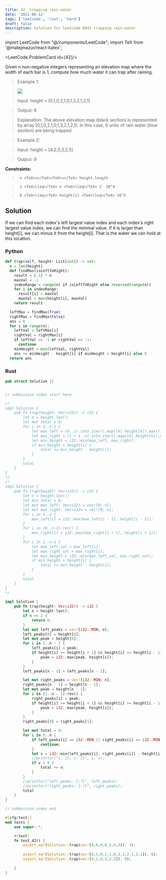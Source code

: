 ```yaml
---
title: 42. trapping rain water
date: '2021-06-12'
tags: ['leetcode', 'rust', 'hard']
draft: false
description: Solution for leetcode 0042 trapping rain water
---
```

import LeetCode from "@/components/LeetCode";
import TeX from '@matejmazur/react-katex';

<LeetCode.ProblemCard id={42}/>
 

  Given n non-negative integers representing an elevation map where the width of each bar is 1, compute how much water it can trap after raining.

   

 >   Example 1:

 >   ![](https://assets.leetcode.com/uploads/2018/10/22/rainwatertrap.png)

 >   Input: height <TeX>=</TeX> [0,1,0,2,1,0,1,3,2,1,2,1]

 >   Output: 6

 >   Explanation: The above elevation map (black section) is represented by array [0,1,0,2,1,0,1,3,2,1,2,1]. In this case, 6 units of rain water (blue section) are being trapped.

  

 >   Example 2:

  

 >   Input: height <TeX>=</TeX> [4,2,0,3,2,5]

 >   Output: 9

  

   

  **Constraints:**

  

 >   	n <TeX>=</TeX><TeX>=</TeX> height.length

 >   	1 <TeX>\leq</TeX> n <TeX>\leq</TeX> 2  10^4

 >   	0 <TeX>\leq</TeX> height[i] <TeX>\leq</TeX> 10^5


## Solution
If we can find each index's left largest value index and each index's right largest value index, we can find the minimal value. If it is larger than height[i], we can minus it from the height[i]. That is the water we can hold at this location. 
### Python
```python
def trap(self, height: List[int]) -> int:
  n = len(height)
  def findMax(isLeftToRight):
    result = [-1] * n
    maxVal = -1
    indexRange = range(n) if isLeftToRight else reversed(range(n))
    for i in indexRange:
      result[i] = maxVal
      maxVal = max(height[i], maxVal)
    return result

  leftMax = findMax(True)
  rightMax = findMax(False)
  ans = 0
  for i in range(n):
    leftVal = leftMax[i]
    rightVal = rightMax[i]
    if leftVal == -1 or rightVal == -1:
      continue
    minHeight = min(leftVal, rightVal)
    ans += minHeight - height[i] if minHeight > height[i] else 0
  return ans
```
### Rust
```rust
pub struct Solution {}


// submission codes start here

/*
impl Solution {
    pub fn trap(height: Vec<i32>) -> i32 {
        let n = height.len();
        let mut total = 0;
        for i in 1..n-1 {
            let max_left = (0..i).into_iter().map(|k| height[k]).max().unwrap();
            let max_right = (i + 1..n).into_iter().map(|k| height[k]).max().unwrap();
            let min_height = i32::min(max_left, max_right);
            if min_height > height[i] {
                total += min_height - height[i];
            }
        }
        total
    }
}
*/
/*
impl Solution {
    pub fn trap(height: Vec<i32>) -> i32 {
        let n = height.len();
        let mut total = 0;
        let mut max_left: Vec<i32> = vec![0; n];
        let mut max_right: Vec<i32> = vec![0; n];
        for i in 1..n {
            max_left[i] = i32::max(max_left[i - 1], height[i - 1]);
        }
        for i in (0..n-1).rev() {
            max_right[i] = i32::max(max_right[i + 1], height[i + 1]);
        }
        for i in 1..n-1 {
            let max_left_val = max_left[i];
            let max_right_val = max_right[i];
            let min_height = i32::min(max_left_val, max_right_val);
            if min_height > height[i] {
                total += min_height - height[i];
            }
        }
        total
    }
}
*/

impl Solution {
    pub fn trap(height: Vec<i32>) -> i32 {
        let n = height.len();
        if n <= 2 {
            return 0;
        }
        let mut left_peaks = vec![i32::MIN; n];
        left_peaks[0] = height[0];
        let mut peak = height[0];
        for i in 1..n - 1 {
            left_peaks[i] = peak;
            if height[i] >= height[i + 1] && height[i] >= height[i - 1] {
                peak = i32::max(peak, height[i]);
            }
        }
        left_peaks[n - 1] = left_peaks[n - 2];

        let mut right_peaks = vec![i32::MIN; n];
        right_peaks[n - 1] = height[n - 1];
        let mut peak = height[n - 1];
        for i in (1..n - 1).rev() {
            right_peaks[i] = peak;
            if height[i] >= height[i + 1] && height[i] >= height[i - 1] {
                peak = i32::max(peak, height[i]);
            }
        }
        right_peaks[0] = right_peaks[1];

        let mut total = 0;
        for i in 0..n {
            if left_peaks[i] == i32::MIN || right_peaks[i] == i32::MIN {
                continue;
            }
            let v = i32::min(left_peaks[i], right_peaks[i]) - height[i];
            //println!("i: {}, v: {}", i, v);
            if v > 0 {
                total += v;
            }
        }
        //println!("left_peaks: {:?}", left_peaks);
        //println!("right_peaks: {:?}", right_peaks);
        total
    }
}

// submission codes end

#[cfg(test)]
mod tests {
    use super::*;

    #[test]
    fn test_42() {
        assert_eq!(Solution::trap(vec![9,6,8,8,5,6,3]), 3);
        
        assert_eq!(Solution::trap(vec![0,1,0,2,1,0,1,3,2,1,2,1]), 6);
        assert_eq!(Solution::trap(vec![4,2,0,3,2,5]), 9);
        
    }
}

```

